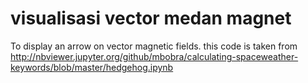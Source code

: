 # visualisasi vector medan magnet
To display an arrow on vector magnetic fields.
this code is taken from http://nbviewer.jupyter.org/github/mbobra/calculating-spaceweather-keywords/blob/master/hedgehog.ipynb
